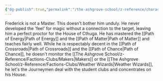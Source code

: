 ```yaml
---
{"dg-publish":true,"permalink":"/the-ashgrove-school/z-reference/characters/teachers/frederick-van-der-meer/"}
---
```


Frederick is not a Master. This doesn't bother him unduly. He never developed the 'feel' for magic without a connection to the target, leaving him a perfect proctor for the House of Cthuga. He has mastered the [[Path of Energy\|Path of Energy]] and the [[Path of Matter\|Path of Matter]] and teaches fairly well. While he is respectably decent in the [[Path of Crossroads\|Path of Crossroads]] and the [[Path of Chance\|Path of Chance]], he doesn't monitor the [[The Ashgrove School/z-Reference/Factions-Clubs/Makers\|Makers]] or the [[The Ashgrove School/z-Reference/Factions-Clubs/Weather Wizards\|Weather Wizards]], he let's the Journeymen deal with the student clubs and concentrates on his House.